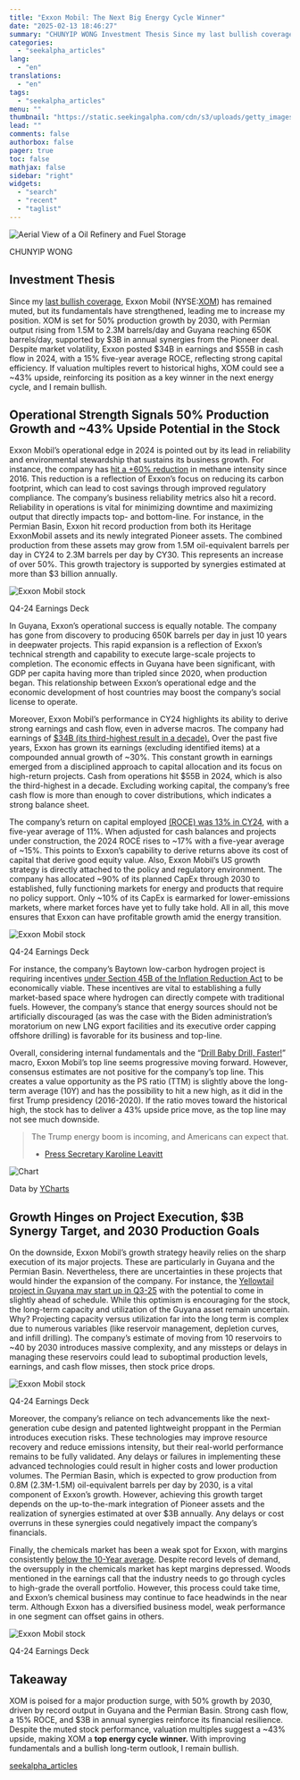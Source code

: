 ```yaml
---
title: "Exxon Mobil: The Next Big Energy Cycle Winner"
date: "2025-02-13 18:46:27"
summary: "CHUNYIP WONG Investment Thesis Since my last bullish coverage, Exxon Mobil (NYSE:XOM) has remained muted, but its fundamentals have strengthened, leading me to increase my position. XOM is set for 50% production growth by 2030, with Permian output rising from 1.5M to 2.3M barrels/day and Guyana reaching 650K barrels/day, supported..."
categories:
  - "seekalpha_articles"
lang:
  - "en"
translations:
  - "en"
tags:
  - "seekalpha_articles"
menu: ""
thumbnail: "https://static.seekingalpha.com/cdn/s3/uploads/getty_images/1213494436/image_1213494436.jpg"
lead: ""
comments: false
authorbox: false
pager: true
toc: false
mathjax: false
sidebar: "right"
widgets:
  - "search"
  - "recent"
  - "taglist"
---
```


![Aerial View of a Oil Refinery and Fuel Storage](https://static.seekingalpha.com/cdn/s3/uploads/getty_images/1213494436/image_1213494436.jpg?io=getty-c-w750) 



CHUNYIP WONG



Investment Thesis
-----------------

Since my [last bullish coverage](https://seekingalpha.com/article/4720197-exxonmobils-expansion-plans-you-cant-ignore "https://seekingalpha.com/article/4720197-exxonmobils-expansion-plans-you-cant-ignore"), Exxon Mobil (NYSE:[XOM](https://seekingalpha.com/symbol/XOM "Exxon Mobil Corporation")) has remained muted, but its fundamentals have strengthened, leading me to increase my position. XOM is set for 50% production growth by 2030, with Permian output rising from 1.5M to 2.3M barrels/day and Guyana reaching 650K barrels/day, supported by $3B in annual synergies from the Pioneer deal. Despite market volatility, Exxon posted $34B in earnings and $55B in cash flow in 2024, with a 15% five-year average ROCE, reflecting strong capital efficiency. If valuation multiples revert to historical highs, XOM could see a ~43% upside, reinforcing its position as a key winner in the next energy cycle, and I remain bullish.

Operational Strength Signals 50% Production Growth and ~43% Upside Potential in the Stock
-----------------------------------------------------------------------------------------

Exxon Mobil’s operational edge in 2024 is pointed out by its lead in reliability and environmental stewardship that sustains its business growth. For instance, the company has [hit a +60% reduction](https://seekingalpha.com/article/4753943-exxon-mobil-corporation-xom-q4-2024-earnings-call-transcript "https://seekingalpha.com/article/4753943-exxon-mobil-corporation-xom-q4-2024-earnings-call-transcript") in methane intensity since 2016. This reduction is a reflection of Exxon’s focus on reducing its carbon footprint, which can lead to cost savings through improved regulatory compliance. The company’s business reliability metrics also hit a record. Reliability in operations is vital for minimizing downtime and maximizing output that directly impacts top- and bottom-line. For instance, in the Permian Basin, Exxon hit record production from both its Heritage ExxonMobil assets and its newly integrated Pioneer assets. The combined production from these assets may grow from 1.5M oil-equivalent barrels per day in CY24 to 2.3M barrels per day by CY30. This represents an increase of over 50%. This growth trajectory is supported by synergies estimated at more than $3 billion annually.

 ![Exxon Mobil stock](https://static.seekingalpha.com/uploads/2025/2/13/saupload_71685f051cc732f1682a12073f4c16b0.png) 



Q4-24 Earnings Deck



In Guyana, Exxon’s operational success is equally notable. The company has gone from discovery to producing 650K barrels per day in just 10 years in deepwater projects. This rapid expansion is a reflection of Exxon’s technical strength and capability to execute large-scale projects to completion. The economic effects in Guyana have been significant, with GDP per capita having more than tripled since 2020, when production began. This relationship between Exxon’s operational edge and the economic development of host countries may boost the company’s social license to operate.

Moreover, Exxon Mobil’s performance in CY24 highlights its ability to derive strong earnings and cash flow, even in adverse macros. The company had earnings of [$34B (its third-highest result in a decade).](https://seekingalpha.com/article/4753943-exxon-mobil-corporation-xom-q4-2024-earnings-call-transcript "https://seekingalpha.com/article/4753943-exxon-mobil-corporation-xom-q4-2024-earnings-call-transcript") Over the past five years, Exxon has grown its earnings (excluding identified items) at a compounded annual growth of ~30%. This constant growth in earnings emerged from a disciplined approach to capital allocation and its focus on high-return projects. Cash from operations hit $55B in 2024, which is also the third-highest in a decade. Excluding working capital, the company’s free cash flow is more than enough to cover distributions, which indicates a strong balance sheet.

The company’s return on capital employed [(ROCE) was 13% in CY24](https://d1io3yog0oux5.cloudfront.net/_10c87de99617c8513375a28b79d5bf64/exxonmobil/db/2288/22354/earnings_release/4Q24+Earnings+Press+Release+Website.pdf "https://d1io3yog0oux5.cloudfront.net/_10c87de99617c8513375a28b79d5bf64/exxonmobil/db/2288/22354/earnings_release/4Q24+Earnings+Press+Release+Website.pdf"), with a five-year average of 11%. When adjusted for cash balances and projects under construction, the 2024 ROCE rises to ~17% with a five-year average of ~15%. This points to Exxon’s capability to derive returns above its cost of capital that derive good equity value. Also, Exxon Mobil’s US growth strategy is directly attached to the policy and regulatory environment. The company has allocated ~90% of its planned CapEx through 2030 to established, fully functioning markets for energy and products that require no policy support. Only ~10% of its CapEx is earmarked for lower-emissions markets, where market forces have yet to fully take hold. All in all, this move ensures that Exxon can have profitable growth amid the energy transition.

 ![Exxon Mobil stock](https://static.seekingalpha.com/uploads/2025/2/13/saupload_4301be7bbd070ff1824e3fd6e9ac13ea.png) 



Q4-24 Earnings Deck



For instance, the company’s Baytown low-carbon hydrogen project is requiring incentives [under Section 45B of the Inflation Reduction Act](https://seekingalpha.com/article/4753943-exxon-mobil-corporation-xom-q4-2024-earnings-call-transcript "https://seekingalpha.com/article/4753943-exxon-mobil-corporation-xom-q4-2024-earnings-call-transcript") to be economically viable. These incentives are vital to establishing a fully market-based space where hydrogen can directly compete with traditional fuels. However, the company’s stance that energy sources should not be artificially discouraged (as was the case with the Biden administration’s moratorium on new LNG export facilities and its executive order capping offshore drilling) is favorable for its business and top-line.

Overall, considering internal fundamentals and the “[Drill Baby Drill, Faster!](https://www.whitehouse.gov/presidential-actions/2025/01/declaring-a-national-energy-emergency/ "https://www.whitehouse.gov/presidential-actions/2025/01/declaring-a-national-energy-emergency/")” macro, Exxon Mobil’s top line seems progressive moving forward. However, consensus estimates are not positive for the company’s top line. This creates a value opportunity as the PS ratio (TTM) is slightly above the long-term average (10Y) and has the possibility to hit a new high, as it did in the first Trump presidency (2016-2020). If the ratio moves toward the historical high, the stock has to deliver a 43% upside price move, as the top line may not see much downside.

> The Trump energy boom is incoming, and Americans can expect that.
> 
> - [Press Secretary Karoline Leavitt](https://www.whitehouse.gov/briefings-statements/2025/01/press-briefing-by-press-secretary-karoline-leavitt/ "https://www.whitehouse.gov/briefings-statements/2025/01/press-briefing-by-press-secretary-karoline-leavitt/")

![Chart](https://static.seekingalpha.com/uploads/2025/2/13/saupload_20528586dee4fa8bd254a271af37599f.png)

Data by [YCharts](https://ycharts.com "https://ycharts.com")

Growth Hinges on Project Execution, $3B Synergy Target, and 2030 Production Goals
---------------------------------------------------------------------------------

On the downside, Exxon Mobil’s growth strategy heavily relies on the sharp execution of its major projects. These are particularly in Guyana and the Permian Basin. Nevertheless, there are uncertainties in these projects that would hinder the expansion of the company. For instance, the [Yellowtail project in Guyana may start up in Q3-25](https://seekingalpha.com/article/4753943-exxon-mobil-corporation-xom-q4-2024-earnings-call-transcript "https://seekingalpha.com/article/4753943-exxon-mobil-corporation-xom-q4-2024-earnings-call-transcript") with the potential to come in slightly ahead of schedule. While this optimism is encouraging for the stock, the long-term capacity and utilization of the Guyana asset remain uncertain. Why? Projecting capacity versus utilization far into the long term is complex due to numerous variables (like reservoir management, depletion curves, and infill drilling). The company’s estimate of moving from 10 reservoirs to ~40 by 2030 introduces massive complexity, and any missteps or delays in managing these reservoirs could lead to suboptimal production levels, earnings, and cash flow misses, then stock price drops.

 ![Exxon Mobil stock](https://static.seekingalpha.com/uploads/2025/2/13/saupload_3473c27a4c54c2c48580bbc7ad16397c.png) 



Q4-24 Earnings Deck



Moreover, the company’s reliance on tech advancements like the next-generation cube design and patented lightweight proppant in the Permian introduces execution risks. These technologies may improve resource recovery and reduce emissions intensity, but their real-world performance remains to be fully validated. Any delays or failures in implementing these advanced technologies could result in higher costs and lower production volumes. The Permian Basin, which is expected to grow production from 0.8M (2.3M-1.5M) oil-equivalent barrels per day by 2030, is a vital component of Exxon’s growth. However, achieving this growth target depends on the up-to-the-mark integration of Pioneer assets and the realization of synergies estimated at over $3B annually. Any delays or cost overruns in these synergies could negatively impact the company’s financials.

Finally, the chemicals market has been a weak spot for Exxon, with margins consistently [below the 10-Year average](https://d1io3yog0oux5.cloudfront.net/_10c87de99617c8513375a28b79d5bf64/exxonmobil/db/2288/22354/presentation/4Q24+Earnings+Slides+-+Final.pdf "https://d1io3yog0oux5.cloudfront.net/_10c87de99617c8513375a28b79d5bf64/exxonmobil/db/2288/22354/presentation/4Q24+Earnings+Slides+-+Final.pdf"). Despite record levels of demand, the oversupply in the chemicals market has kept margins depressed. Woods mentioned in the earnings call that the industry needs to go through cycles to high-grade the overall portfolio. However, this process could take time, and Exxon’s chemical business may continue to face headwinds in the near term. Although Exxon has a diversified business model, weak performance in one segment can offset gains in others.

 ![Exxon Mobil stock](https://static.seekingalpha.com/uploads/2025/2/13/saupload_b717d989215fcda02073421a6f9a89c1.png) 



Q4-24 Earnings Deck



Takeaway
--------

XOM is poised for a major production surge, with 50% growth by 2030, driven by record output in Guyana and the Permian Basin. Strong cash flow, a 15% ROCE, and $3B in annual synergies reinforce its financial resilience. Despite the muted stock performance, valuation multiples suggest a ~43% upside, making XOM a **top energy cycle winner.** With improving fundamentals and a bullish long-term outlook, I remain bullish.

[seekalpha_articles](https://seekingalpha.com/article/4757875-exxon-mobil-the-next-big-energy-cycle-winner)
